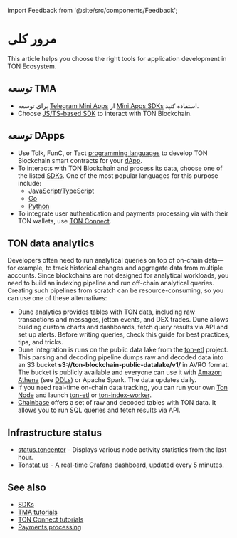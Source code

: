 import Feedback from '@site/src/components/Feedback';

# مرور کلی

This article helps you choose the right tools for application development in TON Ecosystem.

## توسعه TMA

- برای توسعه [Telegram Mini Apps](/v3/guidelines/dapps/tma/overview) از [Mini Apps SDKs](/v3/guidelines/dapps/tma/overview#mini-apps-sdks) استفاده کنید.
- Choose [JS/TS-based SDK](/v3/guidelines/dapps/apis-sdks/sdk#typescript--javascript) to interact with TON Blockchain.

## توسعه DApps

- Use Tolk, FunC, or Tact [programming languages](/v3/documentation/smart-contracts/overview#programming-languages) to develop TON Blockchain smart contracts for your [dApp](/v3/guidelines/dapps/overview).
- To interacts with TON Blockchain and process its data, choose one of the listed [SDKs](/v3/guidelines/dapps/apis-sdks/sdk). One of the most popular languages for this purpose include:
    - [JavaScript/TypeScript](/v3/guidelines/dapps/apis-sdks/sdk#typescript--javascript)
    - [Go](/v3/guidelines/dapps/apis-sdks/sdk#go)
    - [Python](/v3/guidelines/dapps/apis-sdks/sdk#python)
- To integrate user authentication and payments processing via with their TON wallets, use [TON Connect](/v3/guidelines/ton-connect/overview).

## TON data analytics

Developers often need to run analytical queries on top of on-chain data—for example, to track historical changes and aggregate data from multiple accounts.
Since blockchains are not designed for analytical workloads, you need to build an indexing pipeline and run off-chain analytical queries. Creating such pipelines
from scratch can be resource-consuming, so you can use one of these alternatives:

- Dune analytics provides tables with TON data, including raw transactions and messages, jetton events, and DEX trades. Dune allows building custom charts and dashboards, fetch query results via API and set up alerts. Before writing queries, check this guide for best practices, tips, and tricks.
- Dune integration is runs on the public data lake from the [ton-etl](https://github.com/re-doubt/ton-etl/blob/main/datalake/README.md) project. This parsing and decoding pipeline dumps raw and decoded data into an S3 bucket **s3://ton-blockchain-public-datalake/v1/** in AVRO format. The bucket is publicly available and everyone can use it with [Amazon Athena](https://aws.amazon.com/athena/) (see [DDLs](https://github.com/re-doubt/ton-etl/blob/main/datalake/athena_ddl.sql)) or Apache Spark. The data updates daily.
- If you need real-time on-chain data tracking, you can run your own [Ton Node](/v3/documentation/infra/nodes/node-types) and launch [ton-etl](https://github.com/re-doubt/ton-etl/blob/main/README.md) or [ton-index-worker](https://github.com/toncenter/ton-index-worker).
- [Chainbase](https://docs.chainbase.com/catalog/Ton/Overview) offers a set of raw and decoded tables with TON data. It allows you to run SQL queries and fetch results via API.

## Infrastructure status

- [status.toncenter](https://status.toncenter.com/) - Displays various node activity statistics from the last hour.
- [Tonstat.us](https://tonstat.us/) - A real-time Grafana dashboard, updated every 5 minutes.

## See also

- [SDKs](/v3/guidelines/dapps/apis-sdks/sdk)
- [TMA tutorials](/v3/guidelines/dapps/tma/tutorials/step-by-step-guide)
- [TON Connect tutorials](/v3/guidelines/ton-connect/guidelines/how-ton-connect-works)
- [Payments processing](/v3/guidelines/dapps/asset-processing/payments-processing)

<Feedback />

